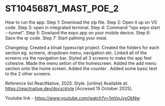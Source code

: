 # ST10456871_MAST_POE_2

How to run the app:
Step 1: Download the zip file.
Step 2: Open it up on VS code.
Step 3: open in integrated terminal.
Step 4: Command "npx expo start --tunnel".
Step 5: Dowlaod the expo app on your mobile device.
Step 6: Sacn the qr code.
Step 7: Start pallning your meal.

Changelog:
Created a blnak typescript project.
Created the folders for each section eg. screens, dropdown menu, navigation etc.
Linked all of the screens via the navigation bar.
Styled all 3 screens to make the app feel cohesive.
Made the menu setion of the homescreen.
Added the add menu section onto the home screen.
Added the counter .
Added some basic text to the 2 other screens.

Reference list
ReactNative, 2025. Style. [online] Available at: https://reactnative.dev/docs/style [Accesed 15 October 2025].

Youtube link - https://www.youtube.com/watch?v=1mVpJvsObNw 